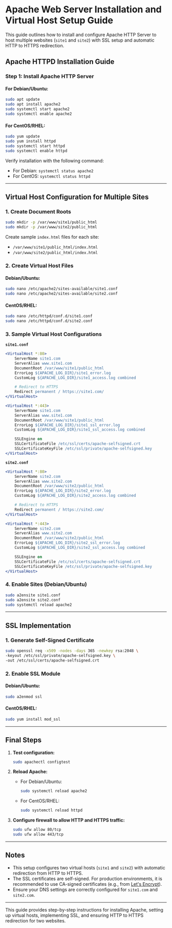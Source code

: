 # Apache Web Server Installation and Virtual Host Setup Guide

This guide outlines how to install and configure Apache HTTP Server to host multiple websites (`site1` and `site2`) with SSL setup and automatic HTTP to HTTPS redirection.

## Apache HTTPD Installation Guide

### Step 1: Install Apache HTTP Server

#### For Debian/Ubuntu:

```bash
sudo apt update
sudo apt install apache2
sudo systemctl start apache2
sudo systemctl enable apache2
```

#### For CentOS/RHEL:

```bash
sudo yum update
sudo yum install httpd
sudo systemctl start httpd
sudo systemctl enable httpd
```

Verify installation with the following command:
- For Debian: `systemctl status apache2`
- For CentOS: `systemctl status httpd`

---

## Virtual Host Configuration for Multiple Sites

### 1. Create Document Roots

```bash
sudo mkdir -p /var/www/site1/public_html
sudo mkdir -p /var/www/site2/public_html
```

Create sample `index.html` files for each site:
- `/var/www/site1/public_html/index.html`
- `/var/www/site2/public_html/index.html`

### 2. Create Virtual Host Files

#### Debian/Ubuntu:

```bash
sudo nano /etc/apache2/sites-available/site1.conf
sudo nano /etc/apache2/sites-available/site2.conf
```

#### CentOS/RHEL:

```bash
sudo nano /etc/httpd/conf.d/site1.conf
sudo nano /etc/httpd/conf.d/site2.conf
```

### 3. Sample Virtual Host Configurations

**`site1.conf`**

```apache
<VirtualHost *:80>
    ServerName site1.com
    ServerAlias www.site1.com
    DocumentRoot /var/www/site1/public_html
    ErrorLog ${APACHE_LOG_DIR}/site1_error.log
    CustomLog ${APACHE_LOG_DIR}/site1_access.log combined

    # Redirect to HTTPS
    Redirect permanent / https://site1.com/
</VirtualHost>

<VirtualHost *:443>
    ServerName site1.com
    ServerAlias www.site1.com
    DocumentRoot /var/www/site1/public_html
    ErrorLog ${APACHE_LOG_DIR}/site1_ssl_error.log
    CustomLog ${APACHE_LOG_DIR}/site1_ssl_access.log combined

    SSLEngine on
    SSLCertificateFile /etc/ssl/certs/apache-selfsigned.crt
    SSLCertificateKeyFile /etc/ssl/private/apache-selfsigned.key
</VirtualHost>
```

**`site2.conf`**

```apache
<VirtualHost *:80>
    ServerName site2.com
    ServerAlias www.site2.com
    DocumentRoot /var/www/site2/public_html
    ErrorLog ${APACHE_LOG_DIR}/site2_error.log
    CustomLog ${APACHE_LOG_DIR}/site2_access.log combined

    # Redirect to HTTPS
    Redirect permanent / https://site2.com/
</VirtualHost>

<VirtualHost *:443>
    ServerName site2.com
    ServerAlias www.site2.com
    DocumentRoot /var/www/site2/public_html
    ErrorLog ${APACHE_LOG_DIR}/site2_ssl_error.log
    CustomLog ${APACHE_LOG_DIR}/site2_ssl_access.log combined

    SSLEngine on
    SSLCertificateFile /etc/ssl/certs/apache-selfsigned.crt
    SSLCertificateKeyFile /etc/ssl/private/apache-selfsigned.key
</VirtualHost>
```

### 4. Enable Sites (Debian/Ubuntu)

```bash
sudo a2ensite site1.conf
sudo a2ensite site2.conf
sudo systemctl reload apache2
```

---

## SSL Implementation

### 1. Generate Self-Signed Certificate

```bash
sudo openssl req -x509 -nodes -days 365 -newkey rsa:2048 \
-keyout /etc/ssl/private/apache-selfsigned.key \
-out /etc/ssl/certs/apache-selfsigned.crt
```

### 2. Enable SSL Module

#### Debian/Ubuntu:

```bash
sudo a2enmod ssl
```

#### CentOS/RHEL:

```bash
sudo yum install mod_ssl
```

---

## Final Steps

1. **Test configuration:**

   ```bash
   sudo apachectl configtest
   ```

2. **Reload Apache:**

   - For Debian/Ubuntu:
     ```bash
     sudo systemctl reload apache2
     ```

   - For CentOS/RHEL:
     ```bash
     sudo systemctl reload httpd
     ```

3. **Configure firewall to allow HTTP and HTTPS traffic:**

   ```bash
   sudo ufw allow 80/tcp
   sudo ufw allow 443/tcp
   ```

---

## Notes

- This setup configures two virtual hosts (`site1` and `site2`) with automatic redirection from HTTP to HTTPS.
- The SSL certificates are self-signed. For production environments, it is recommended to use CA-signed certificates (e.g., from [Let's Encrypt](https://letsencrypt.org)).
- Ensure your DNS settings are correctly configured for `site1.com` and `site2.com`.

---

This guide provides step-by-step instructions for installing Apache, setting up virtual hosts, implementing SSL, and ensuring HTTP to HTTPS redirection for two websites.
